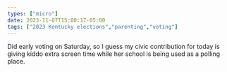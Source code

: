 ```yaml
---
types: ["micro"]
date: 2023-11-07T15:00:17-05:00
tags: ["2023 Kentucky elections","parenting","voting"]
---
```

Did early voting on Saturday, so I guess my civic contribution for today is giving kiddo extra screen time while her school is being used as a polling place.
